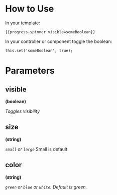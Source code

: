 # How to Use

In your template:

```
{{progress-spinner visible=someBoolean}}
```

In your controller or component toggle the boolean:

```
this.set('someBoolean', true);
```


# Parameters

## visible

**(boolean)**

*Toggles visibility*

## size

**(string)**

*`small` or `large`* Small is default.

## color

**(string)**

*`green` or `blue` or `white`. Default is green.*